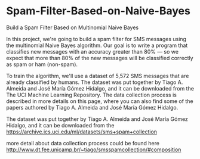 # Spam-Filter-Based-on-Naive-Bayes
Build a Spam Filter Based on Multinomial Naive Bayes 

In this project, we're going to build a spam filter for SMS messages using the multinomial Naive Bayes algorithm. Our goal is to write a program that classifies new messages with an accuracy greater than 80% — so we expect that more than 80% of the new messages will be classified correctly as spam or ham (non-spam).

To train the algorithm, we'll use a dataset of 5,572 SMS messages that are already classified by humans. The dataset was put together by Tiago A. Almeida and José María Gómez Hidalgo, and it can be downloaded from the The UCI Machine Learning Repository. The data collection process is described in more details on this page, where you can also find some of the papers authored by Tiago A. Almeida and José María Gómez Hidalgo.

The dataset was put together by Tiago A. Almeida and José María Gómez Hidalgo, and it can be downloaded from the  
https://archive.ics.uci.edu/ml/datasets/sms+spam+collection

more detail about data collection process could be found here
http://www.dt.fee.unicamp.br/~tiago/smsspamcollection/#composition
